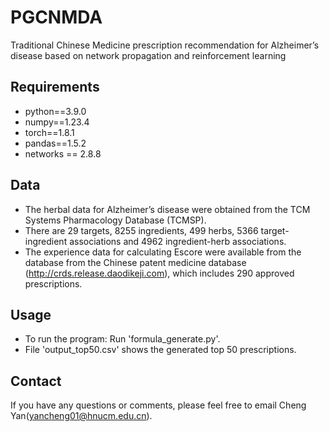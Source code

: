 # PGCNMDA
Traditional Chinese Medicine prescription recommendation for Alzheimer’s disease based on network propagation and reinforcement learning

## Requirements
  * python==3.9.0
  * numpy==1.23.4
  * torch==1.8.1
  * pandas==1.5.2
  * networks == 2.8.8
  
## Data
  * The herbal data for Alzheimer’s disease were obtained from the TCM Systems Pharmacology Database (TCMSP).
  * There are 29 targets, 8255 ingredients, 499 herbs, 5366 target-ingredient associations and 4962 ingredient-herb associations.
  * The experience data for calculating Escore were available from the database from the Chinese patent medicine database (http://crds.release.daodikeji.com), which includes 290
approved prescriptions.

## Usage
  * To run the program: Run 'formula_generate.py'.
  * File 'output_top50.csv' shows the generated top 50 prescriptions.
  

## Contact
If you have any questions or comments, please feel free to email Cheng Yan(yancheng01@hnucm.edu.cn).



